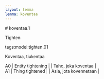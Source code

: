 ```yaml
---
layout: lemma
lemma: koventaa
---
```


<div class="sense">
# <span class="sensename">koventaa.1</span>

<span class="description">Tighten</span>

tags:model:tighten.01

<span class="description">Koventaa, tiukentaa</span>

A0 | Entity tightening |   | Taho, joka koventaa |  
A1 | Thing tightened |   | Asia, jota kovennetaan |  

</div>

